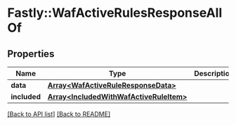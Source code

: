 # Fastly::WafActiveRulesResponseAllOf

## Properties

| Name | Type | Description | Notes |
| ---- | ---- | ----------- | ----- |
| **data** | [**Array&lt;WafActiveRuleResponseData&gt;**](WafActiveRuleResponseData.md) |  | [optional] |
| **included** | [**Array&lt;IncludedWithWafActiveRuleItem&gt;**](IncludedWithWafActiveRuleItem.md) |  | [optional] |

[[Back to API list]](../../README.md#endpoints) [[Back to README]](../../README.md)

